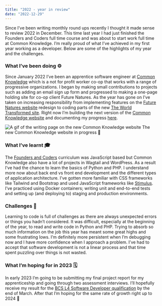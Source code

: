 ```yaml
---
title: "2022 - year in review"
date: "2022-12-29"
---
```


Since I’ve been writing monthly round ups recently I thought it made sense to review 2022 in December. This time last year I had just finished the Founders and Coders full time course and was about to start work full time at Common Knowledge. I’m really proud of what I’ve achieved in my first year working as a developer. Below are some of the highlights of my year and the challenges.

### What I’ve been doing ⚙️
Since January 2022 I’ve been an apprentice software engineer at [Common Knowledge](https://commonknowledge.coop/) which is a not for profit worker co-op that works with a range of progressive organizations.
I began by making small contributions to projects such as adding an email sign up form and progressed to making a one-page holding site for co-op client Future Natures. As the year has gone on I’ve taken on increasing responsibility from implementing features on the [Future Natures website](https://futurenatures.org/) redesign to coding parts of the new [The World Transformed site](https://theworldtransformed.org/).
Right now I’m building the next version of the [Common Knowledge website](https://alpha.commonknowledge.coop) and documenting my progress [here](https://alpha.commonknowledge.coop/writing/).

![A gif of the writing page on the new Common Knowledge website](chrome-capture-2022-11-12.gif)
The new Common Knowledge website in progress 🚀


### What I’ve learnt 🎓
The [Founders and Coders](https://www.foundersandcoders.com/) curriculum was JavaScript based but Common Knowledge also have a lot of projects in Wagtail and WordPress. As a result I’ve had the chance to learn the basics of Python and PHP. I understand more now about back end vs front end development and the different types of application architecture. I’ve gotten more familiar with CSS frameworks like Tailwind and Bootstrap and used JavaScript frameworks like [Stimulus](https://stimulus.hotwired.dev/). I’ve practiced using Docker containers; writing unit and end-to-end tests and setting up (and deploying to) staging and production environments.

### Challenges 🚨
Learning to code is full of challenges as there are always unexpected errors or things you hadn’t considered. It was difficult, especially at the beginning of the year, to read and write code in Python and PHP. Trying to absorb so much information on the job this year has meant some great highs and some frustrating lows. I’m definitely more persistent when I’m debugging now and I have more confidence when I approach a problem. I’ve had to accept that software development is not a linear process and that time spent puzzling over things is not wasted.

### What I’m hoping for in 2023 🗓
In early 2023 I’m going to be submitting my final project report for my apprenticeship and going through two assessment interviews. I’ll hopefully receive my result for the [BCS L4 Software Developer qualification](https://www.instituteforapprenticeships.org/apprenticeship-standards/software-developer-v1-1) by the end of March. After that I’m hoping for the same rate of growth right up to 2024 💫



